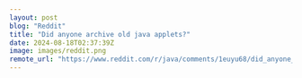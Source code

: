 ```yaml
---
layout: post
blog: "Reddit"
title: "Did anyone archive old java applets?"
date: 2024-08-18T02:37:39Z
image: images/reddit.png
remote_url: "https://www.reddit.com/r/java/comments/1euyu68/did_anyone_archive_old_java_applets/"
---
```

